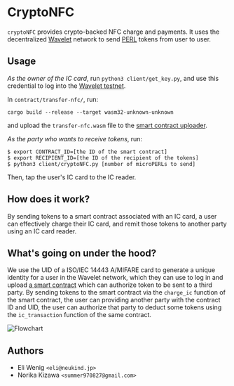 # CryptoNFC

`cryptoNFC` provides crypto-backed NFC charge and payments. It uses the
decentralized [Wavelet](https://wavelet.perlin.net/) network to send
[PERL](https://cryptowat.ch/assets/perl) tokens from user to user.

## Usage

*As the owner of the IC card*, run `python3 client/get_key.py`, and use this
credential to log into the [Wavelet testnet](https://lens.perlin.net/).

In `contract/transfer-nfc/`, run:

```
cargo build --release --target wasm32-unknown-unknown
```

and upload the `transfer-nfc.wasm` file to the [smart contract
uploader](https://lens.perlin.net/#/contracts).

*As the party who wants to receive tokens*, run:

```
$ export CONTRACT_ID=[the ID of the smart contract]
$ export RECIPIENT_ID=[the ID of the recipient of the tokens]
$ python3 client/cryptoNFC.py [number of microPERLs to send]
```

Then, tap the user's IC card to the IC reader.

## How does it work?

By sending tokens to a smart contract associated with an IC card, a user can
effectively charge their IC card, and remit those tokens to another party using
an IC card reader.

## What's going on under the hood?

We use the UID of a ISO/IEC 14443 A/MIFARE card to generate a unique identity
for a user in the Wavelet network, which they can use to log in and upload [a
smart contract](contract/transfer-nfc/src/lib.rs) which can authorize token to
be sent to a third party. By sending tokens to the smart contract via the
`charge_ic` function of the smart contract, the user can providing another party
with the contract ID and UID, the user can authorize that party to deduct some
tokens using the `ic_transaction` function of the same contract.

![Flowchart](https://raw.githubusercontent.com/suricata3838/cryptoNFC/master/cryptoNFC.png)

## Authors
* Eli Wenig `<eli@neukind.jp>`
* Norika Kizawa `<summer970827@gmail.com>`
